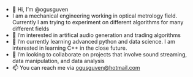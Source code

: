 - 👋 Hi, I’m @ogusguven
- I am a mechanical engineering working in optical metrology field. Currently I am trying to experiment on different algorithms for many different fields   
- 👀 I’m interested in artifical audio generation and trading algorithms 
- 🌱 I’m currently learning advanced python and data science. I am interested in learning C++ in the close future. 
- 💞️ I’m looking to collaborate on projects that involve sound streaming, data manipulation, and data analysis 
- 📫 You can reach me via ogusguven@hotmail.com 

<!---
ogusguven/ogusguven is a ✨ special ✨ repository because its `README.md` (this file) appears on your GitHub profile.
You can click the Preview link to take a look at your changes.
--->

